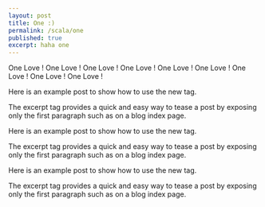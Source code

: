 ```yaml
---
layout: post
title: One :)
permalink: /scala/one
published: true
excerpt: haha one
---
```


One Love !
One Love !
One Love !
One Love !
One Love !
One Love !
One Love !
One Love !
One Love !

Here is an example post to show how to use the new tag.

The excerpt tag provides a quick and easy way to tease a post by exposing only the first paragraph such as on a blog index page.

Here is an example post to show how to use the new tag.

The excerpt tag provides a quick and easy way to tease a post by exposing only the first paragraph such as on a blog index page.

Here is an example post to show how to use the new tag.

The excerpt tag provides a quick and easy way to tease a post by exposing only the first paragraph such as on a blog index page.